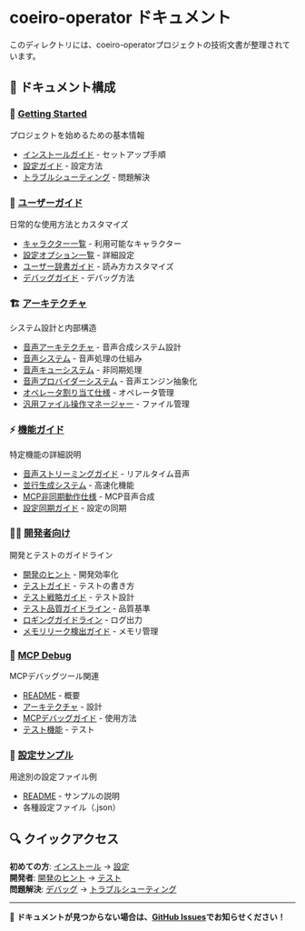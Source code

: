 # coeiro-operator ドキュメント

このディレクトリには、coeiro-operatorプロジェクトの技術文書が整理されています。

## 📁 ドキュメント構成

### 🚀 [Getting Started](getting-started/)
プロジェクトを始めるための基本情報
- [インストールガイド](getting-started/installation.md) - セットアップ手順
- [設定ガイド](getting-started/configuration-guide.md) - 設定方法
- [トラブルシューティング](getting-started/troubleshooting.md) - 問題解決

### 📖 [ユーザーガイド](user-guide/)
日常的な使用方法とカスタマイズ
- [キャラクター一覧](user-guide/CHARACTERS.md) - 利用可能なキャラクター
- [設定オプション一覧](user-guide/configuration-options.md) - 詳細設定
- [ユーザー辞書ガイド](user-guide/user-dictionary-guide.md) - 読み方カスタマイズ
- [デバッグガイド](user-guide/debugging-guide.md) - デバッグ方法

### 🏗️ [アーキテクチャ](architecture/)
システム設計と内部構造
- [音声アーキテクチャ](architecture/voice-architecture.md) - 音声合成システム設計
- [音声システム](architecture/audio-system.md) - 音声処理の仕組み
- [音声キューシステム](architecture/speech-queue-system.md) - 非同期処理
- [音声プロバイダーシステム](architecture/voice-provider-system.md) - 音声エンジン抽象化
- [オペレータ割り当て仕様](architecture/operator-assignment-specification.md) - オペレータ管理
- [汎用ファイル操作マネージャー](architecture/generic-file-operation-manager.md) - ファイル管理

### ⚡ [機能ガイド](features/)
特定機能の詳細説明
- [音声ストリーミングガイド](features/audio-streaming-guide.md) - リアルタイム音声
- [並行生成システム](features/parallel-generation-system.md) - 高速化機能
- [MCP非同期動作仕様](features/mcp-async-say-behavior.md) - MCP音声合成
- [設定同期ガイド](features/SETTINGS_SYNC_GUIDE.md) - 設定の同期

### 👩‍💻 [開発者向け](development/)
開発とテストのガイドライン
- [開発のヒント](development/development-tips.md) - 開発効率化
- [テストガイド](development/testing-guide.md) - テストの書き方
- [テスト戦略ガイド](development/test-strategy-guide.md) - テスト設計
- [テスト品質ガイドライン](development/test-quality-guidelines.md) - 品質基準
- [ロギングガイドライン](development/logging-guidelines.md) - ログ出力
- [メモリリーク検出ガイド](development/memory-leak-detection-guide.md) - メモリ管理

### 🔧 [MCP Debug](mcp-debug/)
MCPデバッグツール関連
- [README](mcp-debug/README.md) - 概要
- [アーキテクチャ](mcp-debug/architecture.md) - 設計
- [MCPデバッグガイド](mcp-debug/mcp-debug-guide.md) - 使用方法
- [テスト機能](mcp-debug/testing-features.md) - テスト

### 📝 [設定サンプル](config-samples/)
用途別の設定ファイル例
- [README](config-samples/README.md) - サンプルの説明
- 各種設定ファイル（.json）

## 🔍 クイックアクセス

**初めての方**: [インストール](getting-started/installation.md) → [設定](getting-started/configuration-guide.md)  
**開発者**: [開発のヒント](development/development-tips.md) → [テスト](development/testing-guide.md)  
**問題解決**: [デバッグ](user-guide/debugging-guide.md) → [トラブルシューティング](getting-started/troubleshooting.md)

---

📝 **ドキュメントが見つからない場合は、[GitHub Issues](https://github.com/otolab/coeiro-operator/issues)でお知らせください！**
